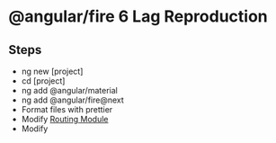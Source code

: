 # @angular/fire 6 Lag Reproduction

## Steps

- ng new [project]
- cd [project]
- ng add @angular/material
- ng add @angular/fire@next
- Format files with prettier
- Modify [Routing Module](src/app/app-routing.module.ts)
- Modify
